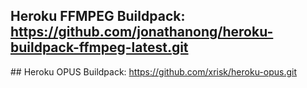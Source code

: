 ## Heroku FFMPEG Buildpack: https://github.com/jonathanong/heroku-buildpack-ffmpeg-latest.git

## Heroku OPUS Buildpack: https://github.com/xrisk/heroku-opus.git